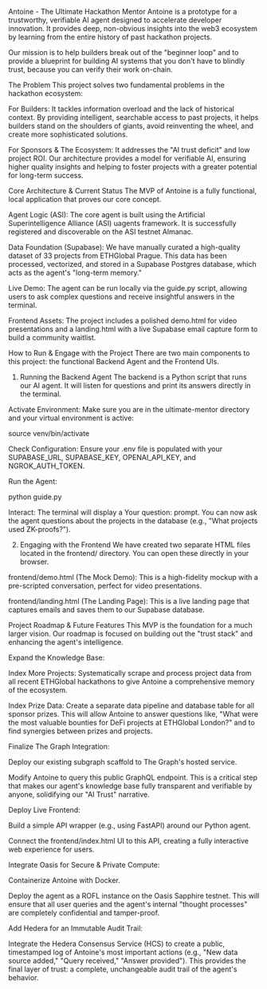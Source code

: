 Antoine - The Ultimate Hackathon Mentor
Antoine is a prototype for a trustworthy, verifiable AI agent designed to accelerate developer innovation. It provides deep, non-obvious insights into the web3 ecosystem by learning from the entire history of past hackathon projects.

Our mission is to help builders break out of the "beginner loop" and to provide a blueprint for building AI systems that you don't have to blindly trust, because you can verify their work on-chain.

The Problem
This project solves two fundamental problems in the hackathon ecosystem:

For Builders: It tackles information overload and the lack of historical context. By providing intelligent, searchable access to past projects, it helps builders stand on the shoulders of giants, avoid reinventing the wheel, and create more sophisticated solutions.

For Sponsors & The Ecosystem: It addresses the "AI trust deficit" and low project ROI. Our architecture provides a model for verifiable AI, ensuring higher quality insights and helping to foster projects with a greater potential for long-term success.

Core Architecture & Current Status
The MVP of Antoine is a fully functional, local application that proves our core concept.

Agent Logic (ASI): The core agent is built using the Artificial Superintelligence Alliance (ASI) uagents framework. It is successfully registered and discoverable on the ASI testnet Almanac.

Data Foundation (Supabase): We have manually curated a high-quality dataset of 33 projects from ETHGlobal Prague. This data has been processed, vectorized, and stored in a Supabase Postgres database, which acts as the agent's "long-term memory."

Live Demo: The agent can be run locally via the guide.py script, allowing users to ask complex questions and receive insightful answers in the terminal.

Frontend Assets: The project includes a polished demo.html for video presentations and a landing.html with a live Supabase email capture form to build a community waitlist.

How to Run & Engage with the Project
There are two main components to this project: the functional Backend Agent and the Frontend UIs.

1. Running the Backend Agent
The backend is a Python script that runs our AI agent. It will listen for questions and print its answers directly in the terminal.

Activate Environment: Make sure you are in the ultimate-mentor directory and your virtual environment is active:

source venv/bin/activate

Check Configuration: Ensure your .env file is populated with your SUPABASE_URL, SUPABASE_KEY, OPENAI_API_KEY, and NGROK_AUTH_TOKEN.

Run the Agent:

python guide.py

Interact: The terminal will display a Your question: prompt. You can now ask the agent questions about the projects in the database (e.g., "What projects used ZK-proofs?").

2. Engaging with the Frontend
We have created two separate HTML files located in the frontend/ directory. You can open these directly in your browser.

frontend/demo.html (The Mock Demo): This is a high-fidelity mockup with a pre-scripted conversation, perfect for video presentations.

frontend/landing.html (The Landing Page): This is a live landing page that captures emails and saves them to our Supabase database.

Project Roadmap & Future Features
This MVP is the foundation for a much larger vision. Our roadmap is focused on building out the "trust stack" and enhancing the agent's intelligence.

Expand the Knowledge Base:

Index More Projects: Systematically scrape and process project data from all recent ETHGlobal hackathons to give Antoine a comprehensive memory of the ecosystem.

Index Prize Data: Create a separate data pipeline and database table for all sponsor prizes. This will allow Antoine to answer questions like, "What were the most valuable bounties for DeFi projects at ETHGlobal London?" and to find synergies between prizes and projects.

Finalize The Graph Integration:

Deploy our existing subgraph scaffold to The Graph's hosted service.

Modify Antoine to query this public GraphQL endpoint. This is a critical step that makes our agent's knowledge base fully transparent and verifiable by anyone, solidifying our "AI Trust" narrative.

Deploy Live Frontend:

Build a simple API wrapper (e.g., using FastAPI) around our Python agent.

Connect the frontend/index.html UI to this API, creating a fully interactive web experience for users.

Integrate Oasis for Secure & Private Compute:

Containerize Antoine with Docker.

Deploy the agent as a ROFL instance on the Oasis Sapphire testnet. This will ensure that all user queries and the agent's internal "thought processes" are completely confidential and tamper-proof.

Add Hedera for an Immutable Audit Trail:

Integrate the Hedera Consensus Service (HCS) to create a public, timestamped log of Antoine's most important actions (e.g., "New data source added," "Query received," "Answer provided"). This provides the final layer of trust: a complete, unchangeable audit trail of the agent's behavior.